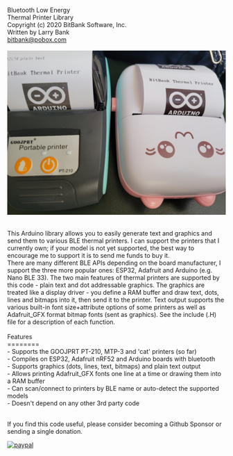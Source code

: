 Bluetooth Low Energy<br>
Thermal Printer Library<br>
Copyright (c) 2020 BitBank Software, Inc.<br>
Written by Larry Bank<br>
bitbank@pobox.com<br>
<br>
![printer demo](/ble_prt.jpg?raw=true "Thermal_Printer")

<br>
This Arduino library allows you to easily generate text and graphics
and send them to various BLE thermal printers. I can support the printers that I currently own; if your model is not yet supported, the best way to encourage me to support it is to send me funds to buy it.<br>
There are many different
BLE APIs depending on the board manufacturer, I support the three more
popular ones: ESP32, Adafruit and Arduino (e.g. Nano BLE 33). The two main features of
thermal printers are supported by this code - plain text and dot addressable
graphics. The graphics are treated like a display driver - you define a RAM buffer and draw text, dots, lines and bitmaps into it, then send it to the printer. Text output supports the various built-in font size+attribute options of some printers as well as Adafruit_GFX format bitmap fonts (sent as graphics).
See the include (.H) file for a description of each function.
<br>

<br>
Features<br>
========<br>
- Supports the GOOJPRT PT-210, MTP-3 and 'cat' printers (so far)<br>
- Compiles on ESP32, Adafruit nRF52 and Arduino boards with bluetooth<br>
- Supports graphics (dots, lines, text, bitmaps) and plain text output<br>
- Allows printing Adafruit_GFX fonts one line at a time or drawing them into a RAM buffer<br>
- Can scan/connect to printers by BLE name or auto-detect the supported models<br>
- Doesn't depend on any other 3rd party code<br>
<br>

If you find this code useful, please consider becoming a Github Sponsor or sending a single donation.

[![paypal](https://www.paypalobjects.com/en_US/i/btn/btn_donateCC_LG.gif)](https://www.paypal.com/cgi-bin/webscr?cmd=_s-xclick&hosted_button_id=SR4F44J2UR8S4)
